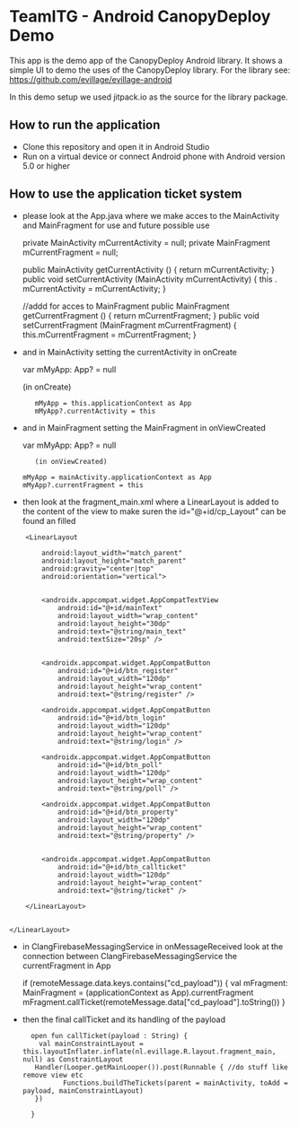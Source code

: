 # TeamITG - Android CanopyDeploy Demo
This app is the demo app of the CanopyDeploy Android library. It shows a simple UI to demo the uses of the CanopyDeploy library. For the library see: https://github.com/evillage/evillage-android

In this demo setup we used jitpack.io as the source for the library package.

## How to run the application
* Clone this repository and open it in Android Studio
* Run on a virtual device or connect Android phone with Android version 5.0 or higher

## How to use the application ticket system

* please look at the App.java where we make acces to the MainActivity and MainFragment for use and future possible use

    private MainActivity mCurrentActivity = null;
    private MainFragment mCurrentFragment = null;
    
    public MainActivity getCurrentActivity () {
        return mCurrentActivity;
    }
    public void setCurrentActivity (MainActivity mCurrentActivity) {
        this . mCurrentActivity = mCurrentActivity;
    }

    //addd for acces to MainFragment
    public MainFragment getCurrentFragment () {
        return mCurrentFragment;
    }
    public void setCurrentFragment (MainFragment mCurrentFragment) {
        this.mCurrentFragment = mCurrentFragment;
    }
    
* and in MainActivity setting the currentActivity in onCreate

    var mMyApp: App? = null
    
    (in onCreate)
    
         mMyApp = this.applicationContext as App
         mMyApp?.currentActivity = this
         
 * and in MainFragment setting the MainFragment in onViewCreated

      var mMyApp: App? = null
      
          (in onViewCreated)
          
       mMyApp = mainActivity.applicationContext as App
       mMyApp?.currentFragment = this
       
* then look at the fragment_main.xml where a LinearLayout is added to the content of the view to make suren the id="@+id/cp_Layout" can be found an filled

 <LinearLayout
        android:id="@+id/cp_Layout"
        android:layout_width="match_parent"
        android:layout_height="fill_parent"
        android:layout_gravity="top"
        android:layout_weight="1"
        android:gravity="center|top"
        android:orientation="vertical"
        android:tag="cp_Layout"
        app:layout_constraintBottom_toBottomOf="parent"
        app:layout_constraintEnd_toEndOf="parent"
        app:layout_constraintStart_toStartOf="parent"
        app:layout_constraintTop_toTopOf="parent">

        <LinearLayout

            android:layout_width="match_parent"
            android:layout_height="match_parent"
            android:gravity="center|top"
            android:orientation="vertical">


            <androidx.appcompat.widget.AppCompatTextView
                android:id="@+id/mainText"
                android:layout_width="wrap_content"
                android:layout_height="30dp"
                android:text="@string/main_text"
                android:textSize="20sp" />


            <androidx.appcompat.widget.AppCompatButton
                android:id="@+id/btn_register"
                android:layout_width="120dp"
                android:layout_height="wrap_content"
                android:text="@string/register" />

            <androidx.appcompat.widget.AppCompatButton
                android:id="@+id/btn_login"
                android:layout_width="120dp"
                android:layout_height="wrap_content"
                android:text="@string/login" />

            <androidx.appcompat.widget.AppCompatButton
                android:id="@+id/btn_poll"
                android:layout_width="120dp"
                android:layout_height="wrap_content"
                android:text="@string/poll" />

            <androidx.appcompat.widget.AppCompatButton
                android:id="@+id/btn_property"
                android:layout_width="120dp"
                android:layout_height="wrap_content"
                android:text="@string/property" />


            <androidx.appcompat.widget.AppCompatButton
                android:id="@+id/btn_callticket"
                android:layout_width="120dp"
                android:layout_height="wrap_content"
                android:text="@string/ticket" />

        </LinearLayout>


    </LinearLayout>
    
* in ClangFirebaseMessagingService in onMessageReceived look at the connection between ClangFirebaseMessagingService the currentFragment in App

    if (remoteMessage.data.keys.contains("cd_payload")) {
            val mFragment: MainFragment = (applicationContext as App).currentFragment
            mFragment.callTicket(remoteMessage.data["cd_payload"].toString())
         }
 
 
* then the final callTicket and its handling of the payload

        open fun callTicket(payload : String) {
          val mainConstraintLayout = this.layoutInflater.inflate(nl.evillage.R.layout.fragment_main, null) as ConstraintLayout
         Handler(Looper.getMainLooper()).post(Runnable { //do stuff like remove view etc
                Functions.buildTheTickets(parent = mainActivity, toAdd = payload, mainConstraintLayout)
         })

        }

        
